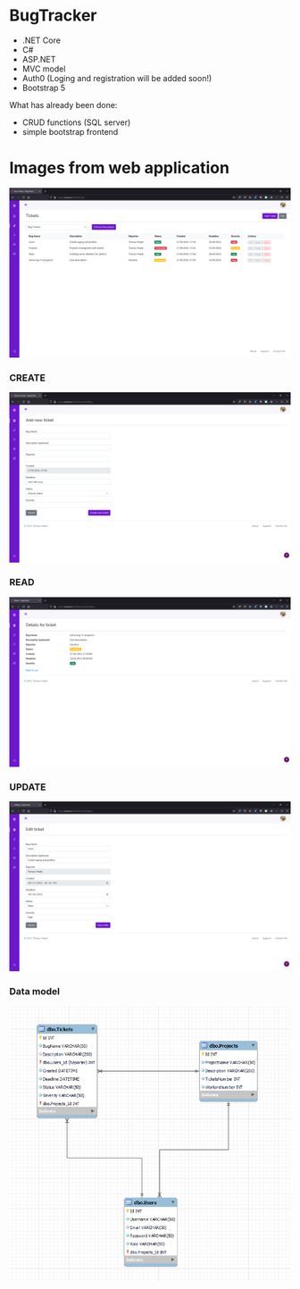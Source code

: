# BugTracker
* .NET Core 
* C#
* ASP.NET
* MVC model
* Auth0 (Loging and registration will be added soon!)
* Bootstrap 5

What has already been done:
* CRUD functions (SQL server)
* simple bootstrap frontend

# Images from web application
![alt text](https://github.com/TomaszMajek/BugTracker/blob/master/BugTracker/TicketsTab_2.0.png)



### CREATE 
![alt text](https://github.com/TomaszMajek/BugTracker/blob/master/BugTracker/Create%20new%20ticket.png)

### READ
![alt text](https://github.com/TomaszMajek/BugTracker/blob/master/BugTracker/Details%20of%20ticket.png)

### UPDATE
![alt text](https://github.com/TomaszMajek/BugTracker/blob/master/BugTracker/Edit%20ticket.png)




### Data model
![alt text](https://github.com/TomaszMajek/BugTracker/blob/master/BugTracker/baza.png)
